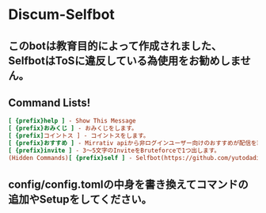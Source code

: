 # Discum-Selfbot
## このbotは教育目的によって作成されました、SelfbotはToSに違反している為使用をお勧めしません。
## Command Lists!
```ini
[ {prefix}help ] - Show This Message
[ {prefix}おみくじ ] - おみくじをします。
[ {prefix]コイントス ] - コイントスをします。
[ {prefix}おすすめ ] - Mirrativ apiから非ログインユーザー向けのおすすめが配信を取得し、結果をtxtとして送ります。
[ {prefix}invite ] - 3～5文字のInviteをBruteforceで1つ出します。
(Hidden Commands)[ {prefix}self ] - Selfbot(https://github.com/yutodadil/DiscordSelfbot)を実行します
```
## config/config.tomlの中身を書き換えてコマンドの追加やSetupをしてください。

